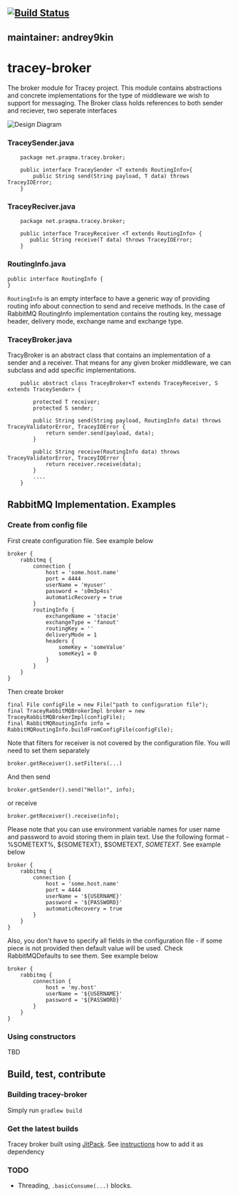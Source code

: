 
 [![Build Status](https://api.travis-ci.org/Praqma/tracey-broker.svg?branch=master)](https://travis-ci.org/Praqma/tracey-broker)
---
maintainer: andrey9kin
---
# tracey-broker

The broker module for Tracey project.
This module contains abstractions and concrete implementations for the type of middleware we wish to support for messaging.
The Broker class holds references to both sender and reciever, two seperate interfaces

![Design Diagram](/docs/images/tracey2.png)

### TraceySender.java

```
	package net.praqma.tracey.broker;
	
	public interface TraceySender <T extends RoutingInfo>{
    	public String send(String payload, T data) throws TraceyIOError;
	}

```

### TraceyReciver.java

```
	package net.praqma.tracey.broker;

	public interface TraceyReceiver <T extends RoutingInfo> {
 	   public String receive(T data) throws TraceyIOError;
	}
```

### RoutingInfo.java

```
public interface RoutingInfo {
}
```

`RoutingInfo` is an empty interface to have a generic way of providing routing info about connection to send and receive methods.
In the case of RabbitMQ RoutingInfo implementation contains the routing key, message header, delivery mode, exchange name and exchange type.


### TraceyBroker.java

TracyBroker is an abstract class that contains an implementation of a sender and a receiver. That means for any given broker middleware, we can subclass and add specific implementations.

```
	public abstract class TraceyBroker<T extends TraceyReceiver, S extends TraceySender> {

		protected T receiver;
		protected S sender;
		
		public String send(String payload, RoutingInfo data) throws TraceyValidatorError, TraceyIOError {
			return sender.send(payload, data);
		}

		public String receive(RoutingInfo data) throws TraceyValidatorError, TraceyIOError {
			return receiver.receive(data);
		}
		....
	}
```

## RabbitMQ Implementation. Examples

### Create from config file

First create configuration file. See example below
```
broker {
    rabbitmq {
    	connection {
        	host = 'some.host.name'
        	port = 4444
        	userName = 'myuser'
        	password = 's0m3p4ss'
        	automaticRecovery = true
        }
        routingInfo {
        	exchangeName = 'stacie'
        	exchangeType = 'fanout'
        	routingKey = ''
        	deliveryMode = 1
        	headers {
        		someKey = 'someValue'
        		someKey1 = 0
        	}
        }
    }
}
```

Then create broker

```
final File configFile = new File("path to configuration file");
final TraceyRabbitMQBrokerImpl broker = new TraceyRabbitMQBrokerImpl(configFile);
final RabbitMQRoutingInfo info = RabbitMQRoutingInfo.buildFromConfigFile(configFile);
```

Note that filters for receiver is not covered by the configuration file.
You will need to set them separately

```
broker.getReceiver().setFilters(...)
```

And then send

```
broker.getSender().send("Hello!", info);
```

or receive

```
broker.getReceiver().receive(info);
```

Please note that you can use environment variable names for user name and password to avoid storing them
in plain text. Use the following format - %SOMETEXT%, ${SOMETEXT}, $SOMETEXT, $SOMETEXT$. See example below

```
broker {
    rabbitmq {
    	connection {
        	host = 'some.host.name'
        	port = 4444
        	userName = '${USERNAME}'
        	password = '${PASSWORD}'
        	automaticRecovery = true
        }
    }
}
```

Also, you don't have to specify all fields in the configuration file - if some piece is not provided then
default value will be used. Check RabbitMQDefaults to see them.
See example below

```
broker {
    rabbitmq {
    	connection {
        	host = 'my.host'
        	userName = '${USERNAME}'
        	password = '${PASSWORD}'
        }
    }
}
```

### Using constructors

TBD

## Build, test, contribute

### Building tracey-broker

Simply run `gradlew build`

### Get the latest builds

Tracey broker built using [JitPack](https://jitpack.io). See [instructions](https://jitpack.io/#Praqma/tracey-broker) how to add it as dependency

### TODO

- Threading, `.basicConsume(...)` blocks.





 
